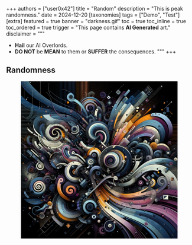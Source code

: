 +++
authors = ["user0x42"]
title = "Random"
description = "This is peak randomness."
date = 2024-12-20
[taxonomies]
tags = ["Demo", "Test"]
[extra]
featured = true
banner = "darkness.gif"
toc = true
toc_inline = true
toc_ordered = true
trigger = "This page contains **AI Generated** art."
disclaimer = """
- **Hail** our AI Overlords.
- **DO NOT** be **MEAN** to them or **SUFFER** the consequences.
"""
+++

## Randomness

<figure>

![The Office](randomness.webp)
</figure>
